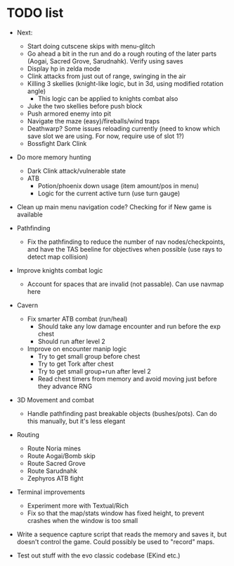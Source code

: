 # TODO list

* Next:
  * Start doing cutscene skips with menu-glitch
  * Go ahead a bit in the run and do a rough routing of the later parts (Aogai, Sacred Grove, Sarudnahk). Verify using saves
  * Display hp in zelda mode
  * Clink attacks from just out of range, swinging in the air
  * Killing 3 skellies (knight-like logic, but in 3d, using modified rotation angle)
    * This logic can be applied to knights combat also
  * Juke the two skellies before push block
  * Push armored enemy into pit
  * Navigate the maze (easy)/fireballs/wind traps
  * Deathwarp? Some issues reloading currently (need to know which save slot we are using. For now, require use of slot 1?)
  * Bossfight Dark Clink

* Do more memory hunting
  * Dark Clink attack/vulnerable state
  * ATB
    * Potion/phoenix down usage (item amount/pos in menu)
    * Logic for the current active turn (use turn gauge)

* Clean up main menu navigation code? Checking for if New game is available
* Pathfinding
  * Fix the pathfinding to reduce the number of nav nodes/checkpoints, and have the TAS beeline for objectives when possible (use rays to detect map collision)
* Improve knights combat logic
  * Account for spaces that are invalid (not passable). Can use navmap here
* Cavern
  * Fix smarter ATB combat (run/heal)
    * Should take any low damage encounter and run before the exp chest
    * Should run after level 2
  * Improve on encounter manip logic
    * Try to get small group before chest
    * Try to get Tork after chest
    * Try to get small group+run after level 2
    * Read chest timers from memory and avoid moving just before they advance RNG
* 3D Movement and combat
  * Handle pathfinding past breakable objects (bushes/pots). Can do this manually, but it's less elegant
* Routing
  * Route Noria mines
  * Route Aogai/Bomb skip
  * Route Sacred Grove
  * Route Sarudnahk
  * Zephyros ATB fight

* Terminal improvements
  * Experiment more with Textual/Rich
  * Fix so that the map/stats window has fixed height, to prevent crashes when the window is too small

* Write a sequence capture script that reads the memory and saves it, but doesn't control the game. Could possibly be used to "record" maps.

* Test out stuff with the evo classic codebase (EKind etc.)
